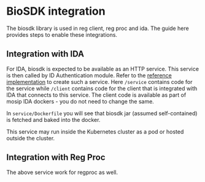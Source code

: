 # BioSDK integration 

The biosdk library is used in reg client, reg proc and ida.  The guide here provides steps to enable these integrations.

## Integration with IDA 

For IDA, biosdk is expected to be available as an HTTP service.  This service is then called by ID Authentication module.  Refer to the [reference implementation](https://github.com/mosip/mosip-ref-impl/tree/develop/sdk) to create such a service.  Here `/service` contains code for the service while `/client` contains code for the client that is integrated with IDA that connects to this service.  The client code is available as part of mosip IDA dockers - you do not need to change the same.  

In `service/Dockerfile` you will see that biosdk jar (assumed self-contained) is fetched and baked into the docker. 

This service may run inside the Kubernetes cluster as a pod or hosted outside the cluster.

## Integration with Reg Proc

The above service work for regproc as well. 
